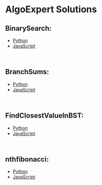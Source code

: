 # AlgoExpert Solutions


## BinarySearch:

- [Python](/python/binarySearch.py/)
- [JavaScript](/javascript/binarySearch.js/)

<br />


## BranchSums:

- [Python](/python/BranchSums.py/)
- [JavaScript](/javascript/BranchSums.js/)

<br />

## FindClosestValueInBST:

- [Python](/python/FindClosestValueInBST.py/)
- [JavaScript](/javascript/FindClosestValueInBST.js/)

<br />

## nthfibonacci:

- [Python](/python/nthfibonacci.py/)
- [JavaScript](/javascript/nthfibonacci.js/)

<br />